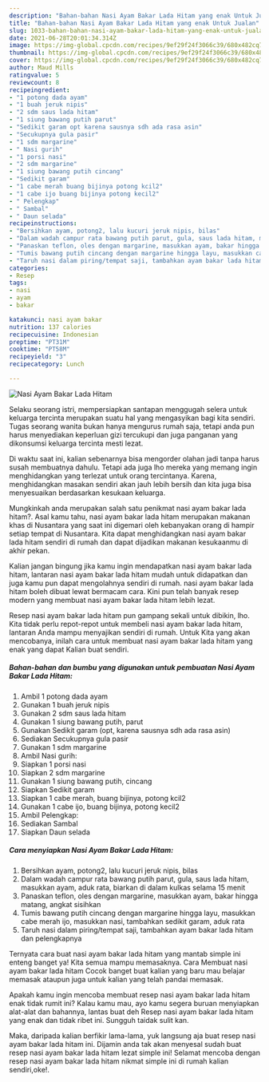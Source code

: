 ```yaml
---
description: "Bahan-bahan Nasi Ayam Bakar Lada Hitam yang enak Untuk Jualan"
title: "Bahan-bahan Nasi Ayam Bakar Lada Hitam yang enak Untuk Jualan"
slug: 1033-bahan-bahan-nasi-ayam-bakar-lada-hitam-yang-enak-untuk-jualan
date: 2021-06-28T20:01:34.314Z
image: https://img-global.cpcdn.com/recipes/9ef29f24f3066c39/680x482cq70/nasi-ayam-bakar-lada-hitam-foto-resep-utama.jpg
thumbnail: https://img-global.cpcdn.com/recipes/9ef29f24f3066c39/680x482cq70/nasi-ayam-bakar-lada-hitam-foto-resep-utama.jpg
cover: https://img-global.cpcdn.com/recipes/9ef29f24f3066c39/680x482cq70/nasi-ayam-bakar-lada-hitam-foto-resep-utama.jpg
author: Maud Mills
ratingvalue: 5
reviewcount: 8
recipeingredient:
- "1 potong dada ayam"
- "1 buah jeruk nipis"
- "2 sdm saus lada hitam"
- "1 siung bawang putih parut"
- "Sedikit garam opt karena sausnya sdh ada rasa asin"
- "Secukupnya gula pasir"
- "1 sdm margarine"
- " Nasi gurih"
- "1 porsi nasi"
- "2 sdm margarine"
- "1 siung bawang putih cincang"
- "Sedikit garam"
- "1 cabe merah buang bijinya potong kcil2"
- "1 cabe ijo buang bijinya potong kecil2"
- " Pelengkap"
- " Sambal"
- " Daun selada"
recipeinstructions:
- "Bersihkan ayam, potong2, lalu kucuri jeruk nipis, bilas"
- "Dalam wadah campur rata bawang putih parut, gula, saus lada hitam, masukkan ayam, aduk rata, biarkan di dalam kulkas selama 15 menit"
- "Panaskan teflon, oles dengan margarine, masukkan ayam, bakar hingga matang, angkat sisihkan"
- "Tumis bawang putih cincang dengan margarine hingga layu, masukkan cabe merah ijo, masukkan nasi, tambahkan sedikit garam, aduk rata"
- "Taruh nasi dalam piring/tempat saji, tambahkan ayam bakar lada hitam dan pelengkapnya"
categories:
- Resep
tags:
- nasi
- ayam
- bakar

katakunci: nasi ayam bakar 
nutrition: 137 calories
recipecuisine: Indonesian
preptime: "PT31M"
cooktime: "PT58M"
recipeyield: "3"
recipecategory: Lunch

---
```



![Nasi Ayam Bakar Lada Hitam](https://img-global.cpcdn.com/recipes/9ef29f24f3066c39/680x482cq70/nasi-ayam-bakar-lada-hitam-foto-resep-utama.jpg)

Selaku seorang istri, mempersiapkan santapan menggugah selera untuk keluarga tercinta merupakan suatu hal yang mengasyikan bagi kita sendiri. Tugas seorang  wanita bukan hanya mengurus rumah saja, tetapi anda pun harus menyediakan keperluan gizi tercukupi dan juga panganan yang dikonsumsi keluarga tercinta mesti lezat.

Di waktu  saat ini, kalian sebenarnya bisa mengorder olahan jadi tanpa harus susah membuatnya dahulu. Tetapi ada juga lho mereka yang memang ingin menghidangkan yang terlezat untuk orang tercintanya. Karena, menghidangkan masakan sendiri akan jauh lebih bersih dan kita juga bisa menyesuaikan berdasarkan kesukaan keluarga. 



Mungkinkah anda merupakan salah satu penikmat nasi ayam bakar lada hitam?. Asal kamu tahu, nasi ayam bakar lada hitam merupakan makanan khas di Nusantara yang saat ini digemari oleh kebanyakan orang di hampir setiap tempat di Nusantara. Kita dapat menghidangkan nasi ayam bakar lada hitam sendiri di rumah dan dapat dijadikan makanan kesukaanmu di akhir pekan.

Kalian jangan bingung jika kamu ingin mendapatkan nasi ayam bakar lada hitam, lantaran nasi ayam bakar lada hitam mudah untuk didapatkan dan juga kamu pun dapat mengolahnya sendiri di rumah. nasi ayam bakar lada hitam boleh dibuat lewat bermacam cara. Kini pun telah banyak resep modern yang membuat nasi ayam bakar lada hitam lebih lezat.

Resep nasi ayam bakar lada hitam pun gampang sekali untuk dibikin, lho. Kita tidak perlu repot-repot untuk membeli nasi ayam bakar lada hitam, lantaran Anda mampu menyajikan sendiri di rumah. Untuk Kita yang akan mencobanya, inilah cara untuk membuat nasi ayam bakar lada hitam yang enak yang dapat Kalian buat sendiri.

<!--inarticleads1-->

##### Bahan-bahan dan bumbu yang digunakan untuk pembuatan Nasi Ayam Bakar Lada Hitam:

1. Ambil 1 potong dada ayam
1. Gunakan 1 buah jeruk nipis
1. Gunakan 2 sdm saus lada hitam
1. Gunakan 1 siung bawang putih, parut
1. Gunakan Sedikit garam (opt, karena sausnya sdh ada rasa asin)
1. Sediakan Secukupnya gula pasir
1. Gunakan 1 sdm margarine
1. Ambil  Nasi gurih:
1. Siapkan 1 porsi nasi
1. Siapkan 2 sdm margarine
1. Gunakan 1 siung bawang putih, cincang
1. Siapkan Sedikit garam
1. Siapkan 1 cabe merah, buang bijinya, potong kcil2
1. Gunakan 1 cabe ijo, buang bijinya, potong kecil2
1. Ambil  Pelengkap:
1. Sediakan  Sambal
1. Siapkan  Daun selada




<!--inarticleads2-->

##### Cara menyiapkan Nasi Ayam Bakar Lada Hitam:

1. Bersihkan ayam, potong2, lalu kucuri jeruk nipis, bilas
1. Dalam wadah campur rata bawang putih parut, gula, saus lada hitam, masukkan ayam, aduk rata, biarkan di dalam kulkas selama 15 menit
1. Panaskan teflon, oles dengan margarine, masukkan ayam, bakar hingga matang, angkat sisihkan
1. Tumis bawang putih cincang dengan margarine hingga layu, masukkan cabe merah ijo, masukkan nasi, tambahkan sedikit garam, aduk rata
1. Taruh nasi dalam piring/tempat saji, tambahkan ayam bakar lada hitam dan pelengkapnya




Ternyata cara buat nasi ayam bakar lada hitam yang mantab simple ini enteng banget ya! Kita semua mampu memasaknya. Cara Membuat nasi ayam bakar lada hitam Cocok banget buat kalian yang baru mau belajar memasak ataupun juga untuk kalian yang telah pandai memasak.

Apakah kamu ingin mencoba membuat resep nasi ayam bakar lada hitam enak tidak rumit ini? Kalau kamu mau, ayo kamu segera buruan menyiapkan alat-alat dan bahannya, lantas buat deh Resep nasi ayam bakar lada hitam yang enak dan tidak ribet ini. Sungguh taidak sulit kan. 

Maka, daripada kalian berfikir lama-lama, yuk langsung aja buat resep nasi ayam bakar lada hitam ini. Dijamin anda tak akan menyesal sudah buat resep nasi ayam bakar lada hitam lezat simple ini! Selamat mencoba dengan resep nasi ayam bakar lada hitam nikmat simple ini di rumah kalian sendiri,oke!.

